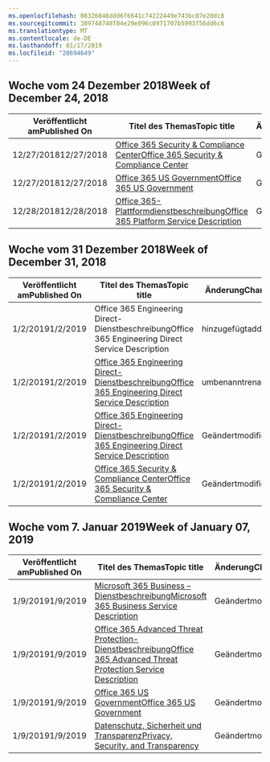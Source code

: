 ```yaml
---
ms.openlocfilehash: 08326046ddd6f6641c74222449e743bc07e20dc8
ms.sourcegitcommit: 389748748f04e29e096c0971707b5993f56dd6c6
ms.translationtype: MT
ms.contentlocale: de-DE
ms.lasthandoff: 01/17/2019
ms.locfileid: "28694649"
---
```

<!-- This file is generated automatically each week. Changes made to this file will be overwritten.-->




## <a name="week-of-december-24-2018"></a><span data-ttu-id="20fac-101">Woche vom 24 Dezember 2018</span><span class="sxs-lookup"><span data-stu-id="20fac-101">Week of December 24, 2018</span></span>


| <span data-ttu-id="20fac-102">Veröffentlicht am</span><span class="sxs-lookup"><span data-stu-id="20fac-102">Published On</span></span> |<span data-ttu-id="20fac-103">Titel des Themas</span><span class="sxs-lookup"><span data-stu-id="20fac-103">Topic title</span></span> | <span data-ttu-id="20fac-104">Änderung</span><span class="sxs-lookup"><span data-stu-id="20fac-104">Change</span></span> |
|------|------------|--------|
| <span data-ttu-id="20fac-105">12/27/2018</span><span class="sxs-lookup"><span data-stu-id="20fac-105">12/27/2018</span></span> | [<span data-ttu-id="20fac-106">Office 365 Security & Compliance Center</span><span class="sxs-lookup"><span data-stu-id="20fac-106">Office 365 Security & Compliance Center</span></span>](/Office365/ServiceDescriptions/office-365-platform-service-description/office-365-securitycompliance-center) | <span data-ttu-id="20fac-107">Geändert</span><span class="sxs-lookup"><span data-stu-id="20fac-107">modified</span></span> |
| <span data-ttu-id="20fac-108">12/27/2018</span><span class="sxs-lookup"><span data-stu-id="20fac-108">12/27/2018</span></span> | [<span data-ttu-id="20fac-109">Office 365 US Government</span><span class="sxs-lookup"><span data-stu-id="20fac-109">Office 365 US Government</span></span>](/Office365/ServiceDescriptions/office-365-platform-service-description/office-365-us-government/office-365-us-government) | <span data-ttu-id="20fac-110">Geändert</span><span class="sxs-lookup"><span data-stu-id="20fac-110">modified</span></span> |
| <span data-ttu-id="20fac-111">12/28/2018</span><span class="sxs-lookup"><span data-stu-id="20fac-111">12/28/2018</span></span> | [<span data-ttu-id="20fac-112">Office 365-Plattformdienstbeschreibung</span><span class="sxs-lookup"><span data-stu-id="20fac-112">Office 365 Platform Service Description</span></span>](/Office365/ServiceDescriptions/office-365-platform-service-description/office-365-platform-service-description) | <span data-ttu-id="20fac-113">Geändert</span><span class="sxs-lookup"><span data-stu-id="20fac-113">modified</span></span> |


## <a name="week-of-december-31-2018"></a><span data-ttu-id="20fac-114">Woche vom 31 Dezember 2018</span><span class="sxs-lookup"><span data-stu-id="20fac-114">Week of December 31, 2018</span></span>


| <span data-ttu-id="20fac-115">Veröffentlicht am</span><span class="sxs-lookup"><span data-stu-id="20fac-115">Published On</span></span> |<span data-ttu-id="20fac-116">Titel des Themas</span><span class="sxs-lookup"><span data-stu-id="20fac-116">Topic title</span></span> | <span data-ttu-id="20fac-117">Änderung</span><span class="sxs-lookup"><span data-stu-id="20fac-117">Change</span></span> |
|------|------------|--------|
| <span data-ttu-id="20fac-118">1/2/2019</span><span class="sxs-lookup"><span data-stu-id="20fac-118">1/2/2019</span></span> | <span data-ttu-id="20fac-119">Office 365 Engineering Direct-Dienstbeschreibung</span><span class="sxs-lookup"><span data-stu-id="20fac-119">Office 365 Engineering Direct Service Description</span></span> | <span data-ttu-id="20fac-120">hinzugefügt</span><span class="sxs-lookup"><span data-stu-id="20fac-120">added</span></span> |
| <span data-ttu-id="20fac-121">1/2/2019</span><span class="sxs-lookup"><span data-stu-id="20fac-121">1/2/2019</span></span> | [<span data-ttu-id="20fac-122">Office 365 Engineering Direct-Dienstbeschreibung</span><span class="sxs-lookup"><span data-stu-id="20fac-122">Office 365 Engineering Direct Service Description</span></span>](/Office365/ServiceDescriptions/office-365-engineering-direct-service-description) | <span data-ttu-id="20fac-123">umbenannt</span><span class="sxs-lookup"><span data-stu-id="20fac-123">renamed</span></span> |
| <span data-ttu-id="20fac-124">1/2/2019</span><span class="sxs-lookup"><span data-stu-id="20fac-124">1/2/2019</span></span> | [<span data-ttu-id="20fac-125">Office 365 Engineering Direct-Dienstbeschreibung</span><span class="sxs-lookup"><span data-stu-id="20fac-125">Office 365 Engineering Direct Service Description</span></span>](/Office365/ServiceDescriptions/office-365-engineering-direct-service-description) | <span data-ttu-id="20fac-126">Geändert</span><span class="sxs-lookup"><span data-stu-id="20fac-126">modified</span></span> |
| <span data-ttu-id="20fac-127">1/2/2019</span><span class="sxs-lookup"><span data-stu-id="20fac-127">1/2/2019</span></span> | [<span data-ttu-id="20fac-128">Office 365 Security & Compliance Center</span><span class="sxs-lookup"><span data-stu-id="20fac-128">Office 365 Security & Compliance Center</span></span>](/Office365/ServiceDescriptions/office-365-platform-service-description/office-365-securitycompliance-center) | <span data-ttu-id="20fac-129">Geändert</span><span class="sxs-lookup"><span data-stu-id="20fac-129">modified</span></span> |


## <a name="week-of-january-07-2019"></a><span data-ttu-id="20fac-130">Woche vom 7. Januar 2019</span><span class="sxs-lookup"><span data-stu-id="20fac-130">Week of January 07, 2019</span></span>


| <span data-ttu-id="20fac-131">Veröffentlicht am</span><span class="sxs-lookup"><span data-stu-id="20fac-131">Published On</span></span> |<span data-ttu-id="20fac-132">Titel des Themas</span><span class="sxs-lookup"><span data-stu-id="20fac-132">Topic title</span></span> | <span data-ttu-id="20fac-133">Änderung</span><span class="sxs-lookup"><span data-stu-id="20fac-133">Change</span></span> |
|------|------------|--------|
| <span data-ttu-id="20fac-134">1/9/2019</span><span class="sxs-lookup"><span data-stu-id="20fac-134">1/9/2019</span></span> | [<span data-ttu-id="20fac-135">Microsoft 365 Business – Dienstbeschreibung</span><span class="sxs-lookup"><span data-stu-id="20fac-135">Microsoft 365 Business Service Description</span></span>](/Office365/ServiceDescriptions/microsoft-365-business-service-description) | <span data-ttu-id="20fac-136">Geändert</span><span class="sxs-lookup"><span data-stu-id="20fac-136">modified</span></span> |
| <span data-ttu-id="20fac-137">1/9/2019</span><span class="sxs-lookup"><span data-stu-id="20fac-137">1/9/2019</span></span> | [<span data-ttu-id="20fac-138">Office 365 Advanced Threat Protection-Dienstbeschreibung</span><span class="sxs-lookup"><span data-stu-id="20fac-138">Office 365 Advanced Threat Protection Service Description</span></span>](/Office365/ServiceDescriptions/office-365-advanced-threat-protection-service-description) | <span data-ttu-id="20fac-139">Geändert</span><span class="sxs-lookup"><span data-stu-id="20fac-139">modified</span></span> |
| <span data-ttu-id="20fac-140">1/9/2019</span><span class="sxs-lookup"><span data-stu-id="20fac-140">1/9/2019</span></span> | [<span data-ttu-id="20fac-141">Office 365 US Government</span><span class="sxs-lookup"><span data-stu-id="20fac-141">Office 365 US Government</span></span>](/Office365/ServiceDescriptions/office-365-platform-service-description/office-365-us-government/office-365-us-government) | <span data-ttu-id="20fac-142">Geändert</span><span class="sxs-lookup"><span data-stu-id="20fac-142">modified</span></span> |
| <span data-ttu-id="20fac-143">1/9/2019</span><span class="sxs-lookup"><span data-stu-id="20fac-143">1/9/2019</span></span> | [<span data-ttu-id="20fac-144">Datenschutz, Sicherheit und Transparenz</span><span class="sxs-lookup"><span data-stu-id="20fac-144">Privacy, Security, and Transparency</span></span>](/Office365/ServiceDescriptions/office-365-platform-service-description/privacy-security-and-transparency) | <span data-ttu-id="20fac-145">Geändert</span><span class="sxs-lookup"><span data-stu-id="20fac-145">modified</span></span> |
